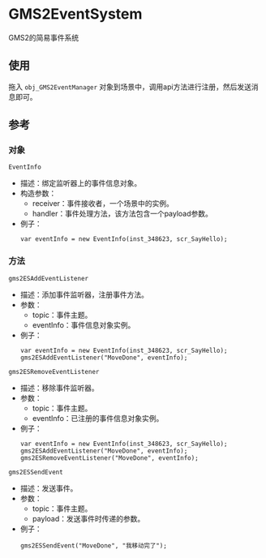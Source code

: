 # GMS2EventSystem
GMS2的简易事件系统

## 使用
拖入 `obj_GMS2EventManager` 对象到场景中，调用api方法进行注册，然后发送消息即可。

## 参考

### 对象
`EventInfo`
- 描述：绑定监听器上的事件信息对象。
- 构造参数：
  - receiver：事件接收者，一个场景中的实例。
  - handler：事件处理方法，该方法包含一个payload参数。
- 例子：
    ```gml
    var eventInfo = new EventInfo(inst_348623, scr_SayHello);
    ```

### 方法
`gms2ESAddEventListener`
- 描述：添加事件监听器，注册事件方法。
- 参数：
  - topic：事件主题。
  - eventInfo：事件信息对象实例。
- 例子：
    ```gml
    var eventInfo = new EventInfo(inst_348623, scr_SayHello);
    gms2ESAddEventListener("MoveDone", eventInfo);
    ```

`gms2ESRemoveEventListener`
- 描述：移除事件监听器。
- 参数：
  - topic：事件主题。
  - eventInfo：已注册的事件信息对象实例。
- 例子：
    ```gml
    var eventInfo = new EventInfo(inst_348623, scr_SayHello);
    gms2ESAddEventListener("MoveDone", eventInfo);
    gms2ESRemoveEventListener("MoveDone", eventInfo);
    ```

`gms2ESSendEvent`
- 描述：发送事件。
- 参数：
  - topic：事件主题。
  - payload：发送事件时传递的参数。
- 例子：
    ```gml
    gms2ESSendEvent("MoveDone", "我移动完了");
    ```